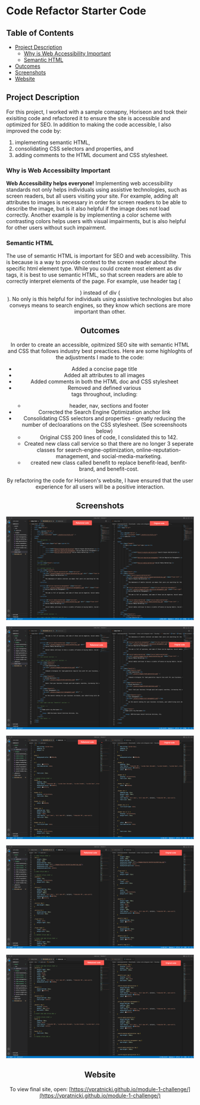# Code Refactor Starter Code

## Table of Contents

* [Project Description](#project-description)
    * [Why is Web Accessibility Important](#why-is-web-accessibilty-important)
    * [Semantic HTML](#semantic-html)
* [Outcomes](#outcomes)
* [Screenshots](#screenshots)
* [Website](#website)


## Project Description

For this project, I worked with a sample comapny, Horiseon and took their exisiting code and refactored it to ensure the site is accessible and optimized for SEO. In addition to making the code accessible, I also improved  the code by:

1. implementing semantic HTML, 
2. consolidating CSS selectors and properties, and
3. adding comments to the HTML document and CSS stylesheet.

### Why is Web Accessibilty Important

**Web Accessibility helps everyone!** Implementing web accessibility standards not only helps individuals using assistive technologies, such as screen readers, but all users visiting your site. For example, adding alt attributes to images is necessary in order for screen readers to be able to describe the image, but is it also helpful if the image does not load correctly. Another example is by implementing a color scheme with contrasting colors helps users with visual impairments, but is also helpful for other users without such impairment. 

### Semantic HTML

The use of semantic HTML is important for SEO and web accessibility. This is because is a way to provide context to the screen reader about the specific html element type. While you could create most element as div tags, it is best to use semantic HTML, so that screen readers are able to correctly interpret elements of the page. For example, use header tag (<header>) instead of div (<div>). No only is this helpful for individuals using assistive technologies but also conveys means to search engines, so they know which sections are more important than other. 

## Outcomes

In order to create an accessible, opitmized SEO site with semantic HTML and CSS that follows industry best preactices. Here are some highloghts of the adjustments I made to the code:
 - Added a concise page title
 - Added alt attributes to all images
 - Added comments in both the HTML doc and CSS stylesheet
 - Removed and defined various <div> tags throughout, including:
    - header, nav, sections and footer
- Corrected the Search Engine Optimization anchor link
- Consolidating CSS selectors and properties - greatly reducing the number of decloarations on the CSS stylesheet. (See screenshoots below)
    - Original CSS 200 lines of code, I conslidated this to 142.
    - Created new class call service so that there are no longer 3 seperate classes for search-engine-optimization, online-reputation-management, and social-media-marketing.
    - created new class called benefit to replace benefit-lead, benfit-brand, and benefit-cost.

By refactoring the code for Horiseon's website, I have ensured that the user experience for all users will be a positive interaction.

 ## Screenshots

![HTML code side by side #1](/assets/images/code-screenshot-1.png)

![HTML code side by side #2](/assets/images/code-screenshot-2.png)

![CSS code side by side #1](/assets/images/CSS-screenshot-1.png)

![CSS code side by side #2](/assets/images/CSS-screenshot-2.png)

![CSS code side by side #3](/assets/images/CSS-screenshot-3.png)

## Website

To view final site, open: 
[https://vpratnicki.github.io/module-1-challenge/](https://vpratnicki.github.io/module-1-challenge/)

